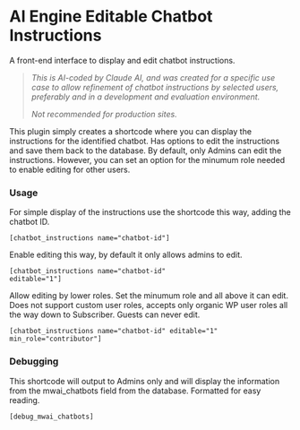 # AI Engine Editable Chatbot Instructions
A front-end interface to display and edit chatbot instructions.

><em>This is AI-coded by Claude AI, and was created for a specific use case to allow refinement of chatbot instructions by selected users, preferably and in a development and evaluation environment.</em>
>
><em>Not recommended for production sites.</em>

This plugin simply creates a shortcode where you can display the instructions for the identified chatbot. Has options to edit the instructions and save them back to the database. By default, only Admins can edit the instructions. However, you can set an option for the minumum role needed to enable editing for other users.

### Usage

For simple display of the instructions use the shortcode this way, adding the chatbot ID.

<code>[chatbot_instructions name="chatbot-id"]</code>

Enable editing this way, by default it only allows admins to edit.

<code>[chatbot_instructions name="chatbot-id" editable="1"]</code>

Allow editing by lower roles. Set the minumum role and all above it can edit. Does not support custom user roles, accepts only organic WP user roles all the way down to Subscriber. Guests can never edit.

<code>[chatbot_instructions name="chatbot-id" editable="1" min_role="contributor"]</code>

### Debugging

This shortcode will output to Admins only and will display the information from the mwai_chatbots field from the database. Formatted for easy reading.

<code>[debug_mwai_chatbots]</code>
